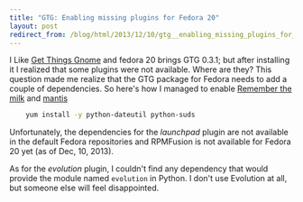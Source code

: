 ```yaml
---
title: "GTG: Enabling missing plugins for Fedora 20"
layout: post
redirect_from: /blog/html/2013/12/10/gtg__enabling_missing_plugins_for_fedora_20
---
```


I Like [Get Things Gnome](http://gtgnome.net/) and fedora 20 brings GTG 0.3.1;
but after installing it I realized that some plugins were not available. Where
are they? This question made me realize that the GTG package for Fedora needs
to add a couple of dependencies. So here's how I managed to enable
[Remember the milk](http://www.rememberthemilk.com/) and
[mantis](http://www.mantisbt.org/>)

```bash
    yum install -y python-dateutil python-suds
```

Unfortunately, the dependencies for the *launchpad* plugin are not available
in the default Fedora repositories and RPMFusion is not available for Fedora
20 yet (as of Dec, 10, 2013).

As for the *evolution* plugin, I couldn't find any dependency that would
provide the module named `evolution` in Python. I don't use Evolution at
all, but someone else will feel disappointed.

